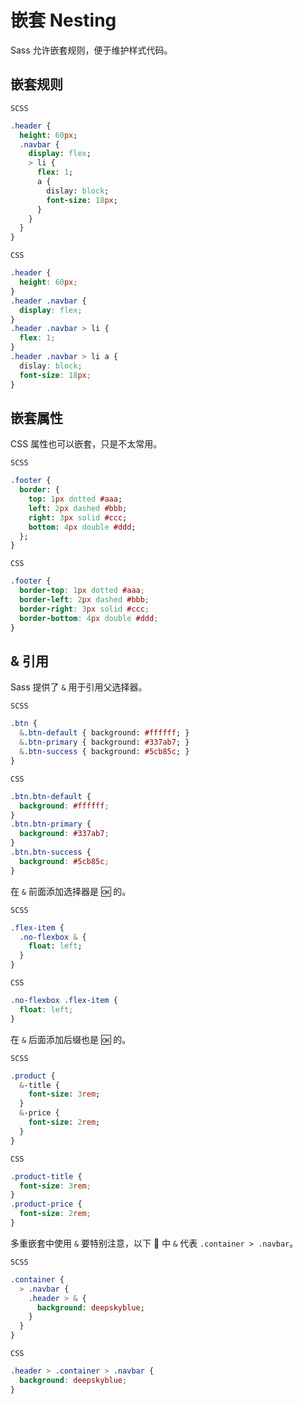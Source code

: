 # 嵌套 Nesting

Sass 允许嵌套规则，便于维护样式代码。

## 嵌套规则
`SCSS`
```sass
.header {
  height: 60px;
  .navbar {
    display: flex;
    > li {
      flex: 1;
      a {
        dislay: block;
        font-size: 18px;
      }
    }
  }
}
```
`CSS`
```css
.header {
  height: 60px;
}
.header .navbar {
  display: flex;
}
.header .navbar > li {
  flex: 1;
}
.header .navbar > li a {
  dislay: block;
  font-size: 18px;
}
```

## 嵌套属性
CSS 属性也可以嵌套，只是不太常用。

`SCSS`
```sass
.footer {
  border: {
    top: 1px dotted #aaa;
    left: 2px dashed #bbb; 
    right: 3px solid #ccc;
    bottom: 4px double #ddd;
  };
}
```
`CSS`
```css
.footer {
  border-top: 1px dotted #aaa;
  border-left: 2px dashed #bbb;
  border-right: 3px solid #ccc;
  border-bottom: 4px double #ddd;
}
```

## & 引用
Sass 提供了 `&` 用于引用父选择器。

`SCSS`
```sass
.btn {
  &.btn-default { background: #ffffff; }
  &.btn-primary { background: #337ab7; }
  &.btn-success { background: #5cb85c; }
}
```
`CSS`
```css
.btn.btn-default {
  background: #ffffff;
}
.btn.btn-primary {
  background: #337ab7;
}
.btn.btn-success {
  background: #5cb85c;
}
```

在 `&` 前面添加选择器是 🆗 的。

`SCSS`
```sass
.flex-item {
  .no-flexbox & {
    float: left;
  }
}
```
`CSS`
```css
.no-flexbox .flex-item {
  float: left;
}
```

在 `&` 后面添加后缀也是 🆗 的。

`SCSS`
```sass
.product {
  &-title {
    font-size: 3rem;
  }
  &-price {
    font-size: 2rem;
  }
}
```

`CSS`
```css
.product-title {
  font-size: 3rem;
}
.product-price {
  font-size: 2rem;
}
```

多重嵌套中使用 `&` 要特别注意，以下 🌰 中 `&` 代表 `.container > .navbar`。

`SCSS`
```sass
.container {
  > .navbar {
    .header > & {
      background: deepskyblue;
    }
  }
}
```
`CSS`
```css
.header > .container > .navbar {
  background: deepskyblue;
}
```
